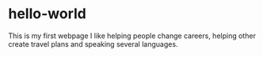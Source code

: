 # hello-world
This is my first webpage
I like helping people change careers, helping other create travel plans and speaking several languages. 
